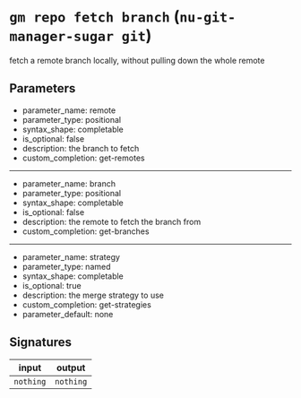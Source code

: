 # `gm repo fetch branch` (`nu-git-manager-sugar git`)
fetch a remote branch locally, without pulling down the whole remote



## Parameters
- parameter_name: remote
- parameter_type: positional
- syntax_shape: completable<string>
- is_optional: false
- description: the branch to fetch
- custom_completion: get-remotes
---
- parameter_name: branch
- parameter_type: positional
- syntax_shape: completable<string>
- is_optional: false
- description: the remote to fetch the branch from
- custom_completion: get-branches
---
- parameter_name: strategy
- parameter_type: named
- syntax_shape: completable<string>
- is_optional: true
- description: the merge strategy to use
- custom_completion: get-strategies
- parameter_default: none

## Signatures
| input     | output    |
| --------- | --------- |
| `nothing` | `nothing` |
